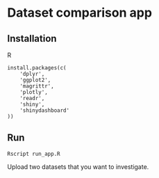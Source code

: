 # Dataset comparison app

## Installation
R
```
install.packages(c(
    'dplyr',
    'ggplot2',
    'magrittr',
    'plotly',
    'readr',
    'shiny',
    'shinydashboard'
))
```

## Run

`Rscript run_app.R`

Upload two datasets that you want to investigate.
